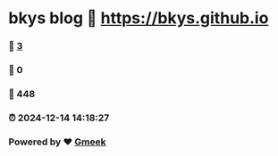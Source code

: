 # bkys blog :link: https://bkys.github.io 
### :page_facing_up: [3](https://bkys.github.io/tag.html) 
### :speech_balloon: 0 
### :hibiscus: 448 
### :alarm_clock: 2024-12-14 14:18:27 
### Powered by :heart: [Gmeek](https://github.com/Meekdai/Gmeek)
